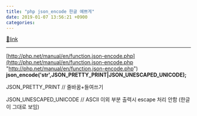 ```yaml
---
title: "php json_encode 한글 예쁘게"
date: 2019-01-07 13:56:21 +0900
categories: 
---
```

[🔗link](http://www.mins01.com/mh/tech/read/1234)
***


[http://php.net/manual/en/function.json-encode.php](http://php.net/manual/en/function.json-encode.php "http://php.net/manual/en/function.json-encode.php")  
**json_encode('str',JSON_PRETTY_PRINT|JSON_UNESCAPED_UNICODE);**  


JSON_PRETTY_PRINT // 줄바꿈+들여쓰기

JSON_UNESCAPED_UNICODE // ASCII 이외 부분 출력시 escape 처리 안함 (한글이 그대로 보임)


